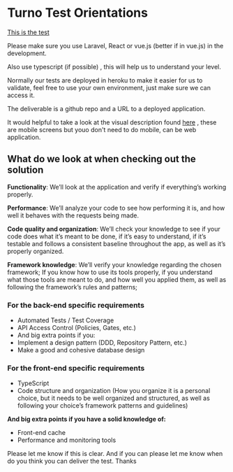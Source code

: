 # Turno Test Orientations

[This is the test](https://github.com/TidyDaily/developer-test)

Please make sure you use Laravel, React or vue.js (better if in vue.js) in the development.

Also use typescript (if possible) , this will help us to understand your level.

Normally our tests are deployed in heroku to make it easier for us to validate, feel free to use your own environment, just make sure we can access it.

The deliverable is a github repo and a URL to a deployed application.

It would helpful to take a look at the visual description found [here](https://github.com/TidyDaily/developer-test/blob/main/Code%20Challenge%20-%20Bank%20System%20Wireframes.pdf) , these are mobile screens but youo don't need to do mobile, can be web application.

## What do we look at when checking out the solution

**Functionality**: We’ll look at the application and verify if everything’s working properly.

**Performance**: We’ll analyze your code to see how performing it is, and how well it behaves with the requests being made.

**Code quality and organization**: We’ll check your knowledge to see if your code does what it’s meant to be done, if it’s easy to understand, if it’s testable and follows a consistent baseline throughout the app, as well as it’s properly organized.

**Framework knowledge**: We’ll verify your knowledge regarding the chosen framework; If you know how to use its tools properly, if you understand what those tools are meant to do, and how well you applied them, as well as following the framework’s rules and patterns;

### For the back-end specific requirements

- Automated Tests / Test Coverage
- API Access Control (Policies, Gates, etc.)
- And big extra points if you:
- Implement a design pattern (DDD, Repository Pattern, etc.)
- Make a good and cohesive database design

### For the front-end specific requirements

- TypeScript
- Code structure and organization (How you organize it is a personal choice, but it needs to be well organized and structured, as well as following your choice’s framework patterns and guidelines)

**And big extra points if you have a solid knowledge of:**

- Front-end cache
- Performance and monitoring tools

Please let me know if this is clear.
And if you can please let me know when do you think you can deliver the test.
Thanks
